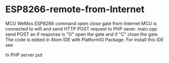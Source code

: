 # ESP8266-remote-from-Internet

MCU WeMos ESP8266 command open close gate from Internet
MCU is connected to wifi and send HTTP POST request to PHP sever. 
main.cpp send POST an if response is "O" open the gate and if "C" close the gate.
The code is edited in Atom IDE with PlatformIO Package.
For install this IDE see

In PHP server put  
